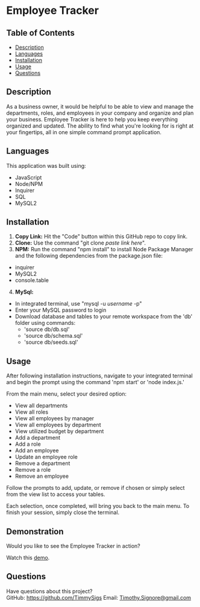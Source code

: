 # Employee Tracker

## Table of Contents
* [Description](#description)
* [Languages](#languages)
* [Installation](#installation)
* [Usage](#usage)
* [Questions](#questions)


## Description
As a business owner, it would be helpful to be able to view and manage the departments, roles, and employees in your company and organize and plan your business. Employee Tracker is here to help you keep everything organized and updated. The ability to find what you're looking for is right at your fingertips, all in one simple command prompt application.

## Languages
This application was built using:
* JavaScript
* Node/NPM
* Inquirer
* SQL
* MySQL2

## Installation
1. **Copy Link:** Hit the "Code" button within this GitHub repo to copy link.
2. **Clone:** Use the command "git clone *paste link here*".
3. **NPM:** Run the command "npm install" to install Node Package Manager and the following dependencies from the package.json file:
* inquirer
* MySQL2
* console.table
4. **MySql:**
* In integrated terminal, use "mysql -u *username* -p"
* Enter your MySQL password to login
* Download database and tables to your remote workspace from the 'db' folder using commands:
    * 'source db/db.sql'
    * 'source db/schema.sql'
    * 'source db/seeds.sql'

## Usage
After following installation instructions, navigate to your integrated terminal and begin the prompt using the command 'npm start' or 'node index.js.'

From the main menu, select your desired option:
* View all departments
* View all roles
* View all employees by manager
* View all employees by department
* View utilized budget by department
* Add a department
* Add a role
* Add an employee
* Update an employee role
* Remove a department
* Remove a role
* Remove an employee

Follow the prompts to add, update, or remove if chosen or simply select from the view list to access your tables.

Each selection, once completed, will bring you back to the main menu. To finish your session, simply close the terminal.
## Demonstration
Would you like to see the Employee Tracker in action?

Watch this [demo](https://drive.google.com/file/d/1yxEk-jzv1k1vCpZUVogdt-XezAW40hVQ/view).


## Questions
Have questions about this project?  
GitHub: https://github.com/TimmySigs
Email: Timothy.Signore@gmail.com
